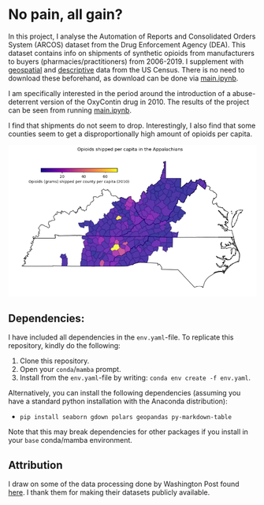 # No pain, all gain?

In this project, I analyse the Automation of Reports and Consolidated Orders System (ARCOS) dataset from the Drug Enforcement Agency (DEA). This dataset contains info on shipments of synthetic opioids from manufacturers to buyers (pharmacies/practitioners) from 2006-2019. I supplement with [geospatial](https://www.census.gov/geographies/mapping-files/time-series/geo/carto-boundary-file.html) and [descriptive](https://corgis-edu.github.io/corgis/python/county_demographics/) data from the US Census. There is no need to download these beforehand, as download can be done via [main.ipynb](main.ipynb).

I am specifically interested in the period around the introduction of a abuse-deterrent version of the OxyContin drug in 2010. The results of the project can be seen from running [main.ipynb](main.ipynb). 

I find that shipments do not seem to drop. Interestingly, I also find that some counties seem to get a disproportionally high amount of opioids per capita. 

![opioids10](opi_2010.png)

## Dependencies:

I have included all dependencies in the `env.yaml`-file. To replicate this repository, kindly do the following:
1) Clone this repository.
2) Open your `conda`/`mamba` prompt.
3) Install from the `env.yaml`-file by writing: `conda env create -f env.yaml`.

Alternatively, you can install the following dependencies (assuming you have a standard python installation with the Anaconda distribution):
- `pip install seaborn gdown polars geopandas py-markdown-table`

Note that this may break dependencies for other packages if you install in your `base` conda/mamba environment. 

## Attribution
I draw on some of the data processing done by Washington Post found [here](https://github.com/wpinvestigative/arcos-api). I thank them for making their datasets publicly available.